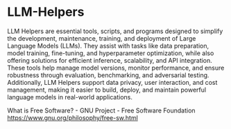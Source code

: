 # LLM-Helpers

LLM Helpers are essential tools, scripts, and programs designed to simplify the development, maintenance, training, and deployment of Large Language Models (LLMs). They assist with tasks like data preparation, model training, fine-tuning, and hyperparameter optimization, while also offering solutions for efficient inference, scalability, and API integration. These tools help manage model versions, monitor performance, and ensure robustness through evaluation, benchmarking, and adversarial testing. Additionally, LLM Helpers support data privacy, user interaction, and cost management, making it easier to build, deploy, and maintain powerful language models in real-world applications.

What is Free Software? - GNU Project - Free Software Foundation
https://www.gnu.org/philosophy/free-sw.html
